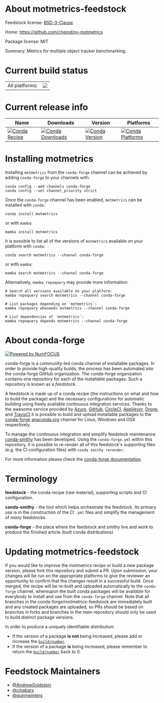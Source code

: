 About motmetrics-feedstock
==========================

Feedstock license: [BSD-3-Clause](https://github.com/conda-forge/motmetrics-feedstock/blob/main/LICENSE.txt)

Home: https://github.com/cheind/py-motmetrics

Package license: MIT

Summary: Metrics for multiple object tracker benchmarking.

Current build status
====================


<table><tr><td>All platforms:</td>
    <td>
      <a href="https://dev.azure.com/conda-forge/feedstock-builds/_build/latest?definitionId=10513&branchName=main">
        <img src="https://dev.azure.com/conda-forge/feedstock-builds/_apis/build/status/motmetrics-feedstock?branchName=main">
      </a>
    </td>
  </tr>
</table>

Current release info
====================

| Name | Downloads | Version | Platforms |
| --- | --- | --- | --- |
| [![Conda Recipe](https://img.shields.io/badge/recipe-motmetrics-green.svg)](https://anaconda.org/conda-forge/motmetrics) | [![Conda Downloads](https://img.shields.io/conda/dn/conda-forge/motmetrics.svg)](https://anaconda.org/conda-forge/motmetrics) | [![Conda Version](https://img.shields.io/conda/vn/conda-forge/motmetrics.svg)](https://anaconda.org/conda-forge/motmetrics) | [![Conda Platforms](https://img.shields.io/conda/pn/conda-forge/motmetrics.svg)](https://anaconda.org/conda-forge/motmetrics) |

Installing motmetrics
=====================

Installing `motmetrics` from the `conda-forge` channel can be achieved by adding `conda-forge` to your channels with:

```
conda config --add channels conda-forge
conda config --set channel_priority strict
```

Once the `conda-forge` channel has been enabled, `motmetrics` can be installed with `conda`:

```
conda install motmetrics
```

or with `mamba`:

```
mamba install motmetrics
```

It is possible to list all of the versions of `motmetrics` available on your platform with `conda`:

```
conda search motmetrics --channel conda-forge
```

or with `mamba`:

```
mamba search motmetrics --channel conda-forge
```

Alternatively, `mamba repoquery` may provide more information:

```
# Search all versions available on your platform:
mamba repoquery search motmetrics --channel conda-forge

# List packages depending on `motmetrics`:
mamba repoquery whoneeds motmetrics --channel conda-forge

# List dependencies of `motmetrics`:
mamba repoquery depends motmetrics --channel conda-forge
```


About conda-forge
=================

[![Powered by
NumFOCUS](https://img.shields.io/badge/powered%20by-NumFOCUS-orange.svg?style=flat&colorA=E1523D&colorB=007D8A)](https://numfocus.org)

conda-forge is a community-led conda channel of installable packages.
In order to provide high-quality builds, the process has been automated into the
conda-forge GitHub organization. The conda-forge organization contains one repository
for each of the installable packages. Such a repository is known as a *feedstock*.

A feedstock is made up of a conda recipe (the instructions on what and how to build
the package) and the necessary configurations for automatic building using freely
available continuous integration services. Thanks to the awesome service provided by
[Azure](https://azure.microsoft.com/en-us/services/devops/), [GitHub](https://github.com/),
[CircleCI](https://circleci.com/), [AppVeyor](https://www.appveyor.com/),
[Drone](https://cloud.drone.io/welcome), and [TravisCI](https://travis-ci.com/)
it is possible to build and upload installable packages to the
[conda-forge](https://anaconda.org/conda-forge) [anaconda.org](https://anaconda.org/)
channel for Linux, Windows and OSX respectively.

To manage the continuous integration and simplify feedstock maintenance
[conda-smithy](https://github.com/conda-forge/conda-smithy) has been developed.
Using the ``conda-forge.yml`` within this repository, it is possible to re-render all of
this feedstock's supporting files (e.g. the CI configuration files) with ``conda smithy rerender``.

For more information please check the [conda-forge documentation](https://conda-forge.org/docs/).

Terminology
===========

**feedstock** - the conda recipe (raw material), supporting scripts and CI configuration.

**conda-smithy** - the tool which helps orchestrate the feedstock.
                   Its primary use is in the construction of the CI ``.yml`` files
                   and simplify the management of *many* feedstocks.

**conda-forge** - the place where the feedstock and smithy live and work to
                  produce the finished article (built conda distributions)


Updating motmetrics-feedstock
=============================

If you would like to improve the motmetrics recipe or build a new
package version, please fork this repository and submit a PR. Upon submission,
your changes will be run on the appropriate platforms to give the reviewer an
opportunity to confirm that the changes result in a successful build. Once
merged, the recipe will be re-built and uploaded automatically to the
`conda-forge` channel, whereupon the built conda packages will be available for
everybody to install and use from the `conda-forge` channel.
Note that all branches in the conda-forge/motmetrics-feedstock are
immediately built and any created packages are uploaded, so PRs should be based
on branches in forks and branches in the main repository should only be used to
build distinct package versions.

In order to produce a uniquely identifiable distribution:
 * If the version of a package **is not** being increased, please add or increase
   the [``build/number``](https://docs.conda.io/projects/conda-build/en/latest/resources/define-metadata.html#build-number-and-string).
 * If the version of a package **is** being increased, please remember to return
   the [``build/number``](https://docs.conda.io/projects/conda-build/en/latest/resources/define-metadata.html#build-number-and-string)
   back to 0.

Feedstock Maintainers
=====================

* [@AndrewGoldstein](https://github.com/AndrewGoldstein/)
* [@cinabars](https://github.com/cinabars/)
* [@quinnwinters](https://github.com/quinnwinters/)

